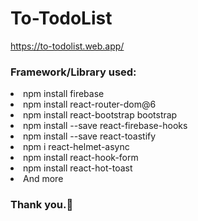 <h1>To-TodoList</h1>

https://to-todolist.web.app/

<h3>Framework/Library used:</h3>
<li>npm install firebase</li>
<li>npm install react-router-dom@6</li>
<li>npm install react-bootstrap bootstrap</li>
<li>npm install --save react-firebase-hooks</li>
<li>npm install --save react-toastify</li>
<li>npm i react-helmet-async</li>
<li>npm install react-hook-form</li>
<li>npm install react-hot-toast</li>
<li>And more</li>

<h3>Thank you.🙂</h3>
